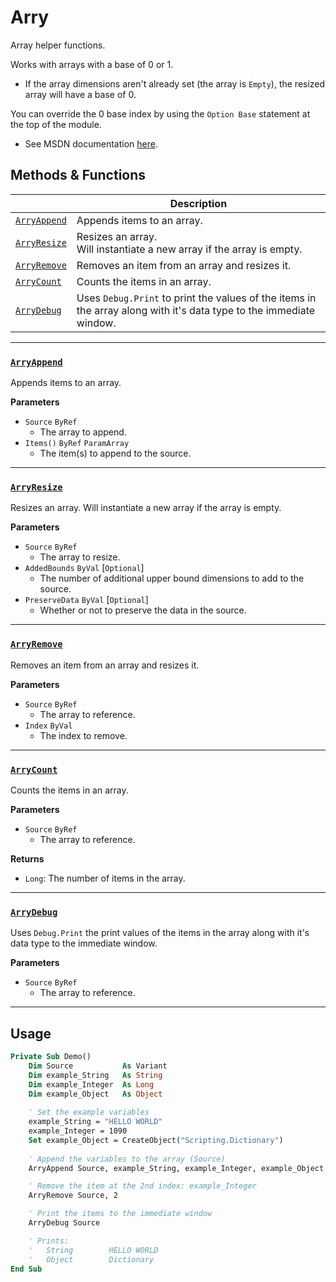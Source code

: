 # Arry

Array helper functions.

Works with arrays with a base of 0 or 1.
- If the array dimensions aren't already set (the array is `Empty`), the resized array will have a base of 0.

You can override the 0 base index by using the `Option Base` statement at the top of the module.
- See MSDN documentation [here](https://docs.microsoft.com/en-us/office/vba/language/reference/user-interface-help/option-base-statement).


## Methods & Functions

|                             | Description                                                                                                         |
|-----------------------------|---------------------------------------------------------------------------------------------------------------------|
| [`ArryAppend`](#arryappend) | Appends items to an array.                                                                                          |
| [`ArryResize`](#arryresize) | Resizes an array.<br>Will instantiate a new array if the array is empty.                                            |
| [`ArryRemove`](#arryremove) | Removes an item from an array and resizes it.                                                                       |
| [`ArryCount`](#arrycount)   | Counts the items in an array.                                                                                       |
| [`ArryDebug`](#arrydebug)   | Uses `Debug.Print` to print the values of the items in the array along with it's data type to the immediate window. |

---

### [`ArryAppend`](Arry.bas#L14)

Appends items to an array.

**Parameters**
- `Source` `ByRef`
    - The array to append.
- `Items()` `ByRef` `ParamArray`
    - The item(s) to append to the source.

---

### [`ArryResize`](Arry.bas#L32)

Resizes an array. Will instantiate a new array if the array is empty.

**Parameters**
- `Source` `ByRef`
    - The array to resize.
- `AddedBounds` `ByVal` [`Optional`]
    - The number of additional upper bound dimensions to add to the source.
- `PreserveData` `ByVal` [`Optional`]
    - Whether or not to preserve the data in the source.

---

### [`ArryRemove`](Arry.bas#L54)

Removes an item from an array and resizes it.

**Parameters**
- `Source` `ByRef`
    - The array to reference.
- `Index` `ByVal`
    - The index to remove.

---


### [`ArryCount`](Arry.bas#L74)

Counts the items in an array.

**Parameters**
- `Source` `ByRef`
    - The array to reference.

**Returns**
- `Long`: The number of items in the array. 

---

### [`ArryDebug`](Arry.bas#L92)

Uses `Debug.Print` the print values of the items in the array along with it's data type to the immediate window.

**Parameters**
- `Source` `ByRef`
    - The array to reference.

---

## Usage

```vb
Private Sub Demo()
    Dim Source           As Variant
    Dim example_String   As String
    Dim example_Integer  As Long
    Dim example_Object   As Object
    
    ' Set the example variables
    example_String = "HELLO WORLD"
    example_Integer = 1090
    Set example_Object = CreateObject("Scripting.Dictionary")
    
    ' Append the variables to the array (Source)
    ArryAppend Source, example_String, example_Integer, example_Object

    ' Remove the item at the 2nd index: example_Integer
    ArryRemove Source, 2

    ' Print the items to the immediate window
    ArryDebug Source

    ' Prints:
    '   String        HELLO WORLD
    '   Object        Dictionary    
End Sub
```
